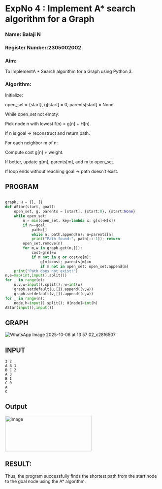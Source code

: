 <h1>ExpNo 4 : Implement A* search algorithm for a Graph</h1> 
<h3>Name: Balaji N      </h3>
<h3>Register Number:2305002002           </h3>
<H3>Aim:</H3>
<p>To ImplementA * Search algorithm for a Graph using Python 3.</p>
<H3>Algorithm:</H3>


Initialize:

open_set = {start}, g[start] = 0, parents[start] = None.

While open_set not empty:

Pick node n with lowest f(n) = g[n] + H[n].

If n is goal → reconstruct and return path.

For each neighbor m of n:

Compute cost g[n] + weight.

If better, update g[m], parents[m], add m to open_set.

If loop ends without reaching goal → path doesn’t exist.

## PROGRAM
```python

graph, H = {}, {}
def AStar(start, goal):
    open_set, g, parents = [start], {start:0}, {start:None}
    while open_set:
        n = min(open_set, key=lambda x: g[x]+H[x])
        if n==goal:
            path=[]
            while n: path.append(n); n=parents[n]
            print("Path found:", path[::-1]); return
        open_set.remove(n)
        for m,w in graph.get(n,[]):
            cost=g[n]+w
            if m not in g or cost<g[m]:
                g[m]=cost; parents[m]=n
                if m not in open_set: open_set.append(m)
    print("Path does not exist!")
n,e=map(int,input().split())
for _ in range(e):
    u,v,w=input().split(); w=int(w)
    graph.setdefault(u,[]).append((v,w))
    graph.setdefault(v,[]).append((u,w))
for _ in range(n):
    node,h=input().split(); H[node]=int(h)
AStar(input(),input())
````
## GRAPH 

![WhatsApp Image 2025-10-06 at 13 57 02_c28f6507](https://github.com/user-attachments/assets/b0678931-ceff-48f9-8a10-b17fac51cb26)

## INPUT
```
3 2
A B 1
B C 2
A 3
B 1
C 0
A
C
```
## Output


<img width="280" height="115" alt="image" src="https://github.com/user-attachments/assets/bf0ff3e6-0056-4260-b30a-db83dfbe70f7" />





## RESULT:

Thus, the program successfully finds the shortest path from the start node to the goal node using the A* algorithm.
